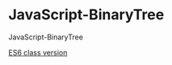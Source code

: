 # JavaScript-BinaryTree
JavaScript-BinaryTree


[ES6 class version](https://github.com/arronf2e/JavaScript-BinaryTree/blob/master/BinaryTree-class.js)
